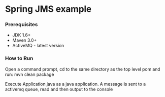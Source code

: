 # Spring JMS example

### Prerequisites

* JDK 1.6+
* Maven 3.0+
* ActiveMQ - latest version

### How to Run
Open a command prompt, cd to the same directory as the top level pom and run: mvn clean package

Execute Application.java as a java application.  A message is sent to a activemq queue, read and then output to the console


